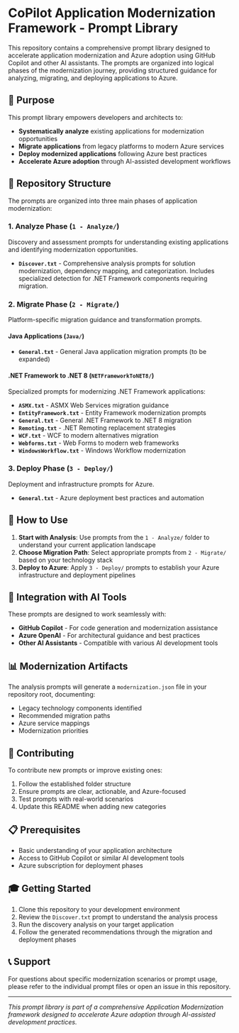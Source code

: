 # CoPilot Application Modernization Framework - Prompt Library

This repository contains a comprehensive prompt library designed to accelerate application modernization and Azure adoption using GitHub Copilot and other AI assistants. The prompts are organized into logical phases of the modernization journey, providing structured guidance for analyzing, migrating, and deploying applications to Azure.

## 🎯 Purpose

This prompt library empowers developers and architects to:
- **Systematically analyze** existing applications for modernization opportunities
- **Migrate applications** from legacy platforms to modern Azure services
- **Deploy modernized applications** following Azure best practices
- **Accelerate Azure adoption** through AI-assisted development workflows

## 📁 Repository Structure

The prompts are organized into three main phases of application modernization:

### 1. Analyze Phase (`1 - Analyze/`)
Discovery and assessment prompts for understanding existing applications and identifying modernization opportunities.

- **`Discover.txt`** - Comprehensive analysis prompts for solution modernization, dependency mapping, and categorization. Includes specialized detection for .NET Framework components requiring migration.

### 2. Migrate Phase (`2 - Migrate/`)
Platform-specific migration guidance and transformation prompts.

#### Java Applications (`Java/`)
- **`General.txt`** - General Java application migration prompts (to be expanded)

#### .NET Framework to .NET 8 (`NETFrameworkToNET8/`)
Specialized prompts for modernizing .NET Framework applications:
- **`ASMX.txt`** - ASMX Web Services migration guidance
- **`EntityFramework.txt`** - Entity Framework modernization prompts
- **`General.txt`** - General .NET Framework to .NET 8 migration
- **`Remoting.txt`** - .NET Remoting replacement strategies
- **`WCF.txt`** - WCF to modern alternatives migration
- **`Webforms.txt`** - Web Forms to modern web frameworks
- **`WindowsWorkflow.txt`** - Windows Workflow modernization

### 3. Deploy Phase (`3 - Deploy/`)
Deployment and infrastructure prompts for Azure.

- **`General.txt`** - Azure deployment best practices and automation

## 🚀 How to Use

1. **Start with Analysis**: Use prompts from the `1 - Analyze/` folder to understand your current application landscape
2. **Choose Migration Path**: Select appropriate prompts from `2 - Migrate/` based on your technology stack
3. **Deploy to Azure**: Apply `3 - Deploy/` prompts to establish your Azure infrastructure and deployment pipelines

## 🔧 Integration with AI Tools

These prompts are designed to work seamlessly with:
- **GitHub Copilot** - For code generation and modernization assistance
- **Azure OpenAI** - For architectural guidance and best practices
- **Other AI Assistants** - Compatible with various AI development tools

## 📊 Modernization Artifacts

The analysis prompts will generate a `modernization.json` file in your repository root, documenting:
- Legacy technology components identified
- Recommended migration paths
- Azure service mappings
- Modernization priorities

## 🤝 Contributing

To contribute new prompts or improve existing ones:
1. Follow the established folder structure
2. Ensure prompts are clear, actionable, and Azure-focused
3. Test prompts with real-world scenarios
4. Update this README when adding new categories

## 📋 Prerequisites

- Basic understanding of your application architecture
- Access to GitHub Copilot or similar AI development tools
- Azure subscription for deployment phases

## 🎓 Getting Started

1. Clone this repository to your development environment
2. Review the `Discover.txt` prompt to understand the analysis process
3. Run the discovery analysis on your target application
4. Follow the generated recommendations through the migration and deployment phases

## 📞 Support

For questions about specific modernization scenarios or prompt usage, please refer to the individual prompt files or open an issue in this repository.

---

*This prompt library is part of a comprehensive Application Modernization framework designed to accelerate Azure adoption through AI-assisted development practices.*